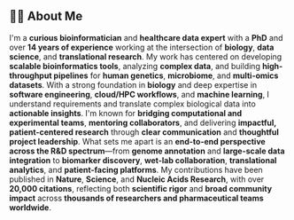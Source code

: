 ## 👨‍🔬 About Me

I'm a **curious bioinformatician** and **healthcare data expert** with a **PhD** and over **14 years of experience** working at the intersection of **biology**, **data science**, and **translational research**. My work has centered on developing **scalable bioinformatics tools**, analyzing **complex data**, and building **high-throughput pipelines** for **human genetics**, **microbiome**, and **multi-omics datasets**. With a strong foundation in **biology** and deep expertise in **software engineering**, **cloud/HPC workflows**, and **machine learning**, I understand requirements and translate complex biological data into **actionable insights**. I'm known for **bridging computational and experimental teams**, **mentoring collaborators**, and delivering **impactful, patient-centered research** through **clear communication** and **thoughtful project leadership**. What sets me apart is an **end-to-end perspective across the R&D spectrum**—from **genome annotation** and **large-scale data integration** to **biomarker discovery**, **wet-lab collaboration**, **translational analytics**, and **patient-facing platforms**. My contributions have been published in **Nature**, **Science**, and **Nucleic Acids Research**, with over **20,000 citations**, reflecting both **scientific rigor** and **broad community impact** across **thousands of researchers and pharmaceutical teams worldwide**.